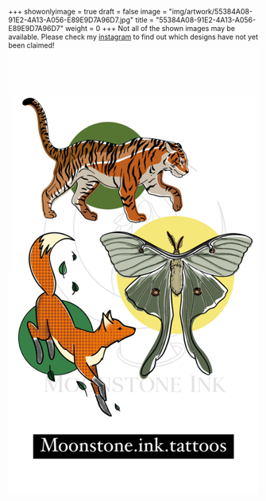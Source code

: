 +++
showonlyimage = true
draft = false
image = "img/artwork/55384A08-91E2-4A13-A056-E89E9D7A96D7.jpg"
title = "55384A08-91E2-4A13-A056-E89E9D7A96D7"
weight = 0
+++
Not all of the shown images may be available. Please check my [instagram](https://www.instagram.com/moonstone.ink.tattoos) to find out which designs have not yet been claimed!
![image](/img/artwork/55384A08-91E2-4A13-A056-E89E9D7A96D7.jpg)
